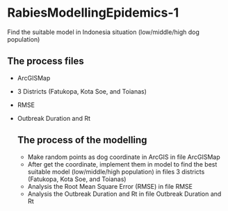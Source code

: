 # RabiesModellingEpidemics-1
Find the suitable model in Indonesia situation (low/middle/high dog population)

## The process files
- ArcGISMap
- 3 Districts (Fatukopa, Kota Soe, and Toianas)
- RMSE
- Outbreak Duration and Rt

  ## The process of the modelling
  - Make random points as dog coordinate in ArcGIS in file ArcGISMap
  - After get the coordinate, implement them in model to find the best suitable model (low/middle/high population) in files 3 districts (Fatukopa, Kota Soe, and Toianas)
  - Analysis the Root Mean Square Error (RMSE) in file RMSE
  - Analysis the Outbreak Duration and Rt in file Outbreak Duration and Rt 
